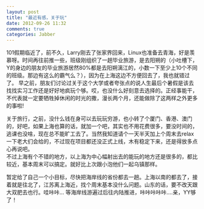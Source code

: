 ```yaml
---
layout: post
title: "最近有感，关于玩"
date: 2012-09-26 11:32
comments: true
categories: Jabber
---
```

101假期临近了，前不久，Larry刚去了张家界回来，Linux也准备去青海，好是羡慕呀。时间再往前推一些，班级刚组织了一趟毕业旅游，是去阳朔的（小吐槽下，Y的身边的朋友的毕业旅游居然80%都是去阳朔漓江的，小数一下至少上10个不同的班级。那边有这么的霸气么？），因为在上海这边不方便回去了，我也就错过了。 <!-- more --> 
早之前，朋友们讨论过关于这个大学或者夸张点的说人生最后个暑假是该去找找实习工作还是好好地疯玩个够。哎，也没什么好刻意去选择的。正经事能干，不代表就一定要牺牲掉休闲的时光的撒，漫长两个月，还能做除了这两样之外更多的事啦!

关于旅行，之前，没什么钱在身可以去玩玩穷游，也小转了个厦门、香港、澳门的，好吧，如果上海也算的话，就加一个吧，其实也不用花费很多，要没时间的，逃课也没啥，现在总不能旷工去了。当然我知道请个一天半天加上个周末去relax一下老大们会给的，不过现在项目都还没正式上线，木有稳定下来，还是得放多点心再说吧。  
不过上海有个不错的地方，以上海为中心幅射出去的能玩的地方还是很多的，都比较近，基本周末可以搞定。就好比上次跟小泡他们一起乌镇那样。

暂定给了自己一个小目标，尽快把海岸线的省份都去一趟。上海以南的都去了，接着就是往北了，江苏离上海近，找个周末基本没什么问题。山东的话，要不改天跟大双肥去也行。哇咔咔…
等海岸线游遍过后往内陆推进，咔咔咔咔咔….亲，YY够了！